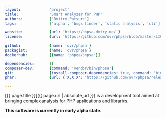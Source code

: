 ```yaml
---
layout:             'project'
title:              'Smart Analyzer for PHP'
authors:            ['Dmitry Patsura'] 
tags:               ['alpha', 'bugs finder', 'static analysis', 'cli'] 

website:            {url: 'https://phpsa.dmtry.me/'}
license:            {url: 'https://github.com/ovr/phpsa/blob/master/LICENSE', label: 'MIT License'}

github:             {name: 'ovr/phpsa'}
packagist:          {name: 'ovr/phpsa'}               
dockerhub:          [{name: 'phpqa/phpsa'}]     

dependencies:       []
composer-dev:       {command: 'vendor/bin/phpsa'}
git:                {install-composer-dependencies: true, command: 'bin/phpsa'}
phar:               {url: {'X.X.X': 'https://github.com/ovr/phpsa/releases/download/X.X.X/phpsa.phar'}}

---
```


[{{ page.title }}]({{ page.url | absolute_url }}) is a development tool aimed at bringing complex analysis for PHP applications and libraries.

<!--more--> 

**This software is currently in early alpha state.**
